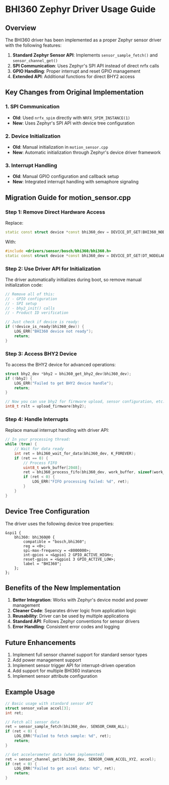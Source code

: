 # BHI360 Zephyr Driver Usage Guide

## Overview

The BHI360 driver has been implemented as a proper Zephyr sensor driver with the following features:

1. **Standard Zephyr Sensor API**: Implements `sensor_sample_fetch()` and `sensor_channel_get()`
2. **SPI Communication**: Uses Zephyr's SPI API instead of direct nrfx calls
3. **GPIO Handling**: Proper interrupt and reset GPIO management
4. **Extended API**: Additional functions for direct BHY2 access

## Key Changes from Original Implementation

### 1. SPI Communication
- **Old**: Used `nrfx_spim` directly with `NRFX_SPIM_INSTANCE(1)`
- **New**: Uses Zephyr's SPI API with device tree configuration

### 2. Device Initialization
- **Old**: Manual initialization in `motion_sensor.cpp`
- **New**: Automatic initialization through Zephyr's device driver framework

### 3. Interrupt Handling
- **Old**: Manual GPIO configuration and callback setup
- **New**: Integrated interrupt handling with semaphore signaling

## Migration Guide for motion_sensor.cpp

### Step 1: Remove Direct Hardware Access

Replace:
```cpp
static const struct device *const bhi360_dev = DEVICE_DT_GET(BHI360_NODE);
```

With:
```cpp
#include <drivers/sensor/bosch/bhi360/bhi360.h>
static const struct device *const bhi360_dev = DEVICE_DT_GET(DT_NODELABEL(bhi360));
```

### Step 2: Use Driver API for Initialization

The driver automatically initializes during boot, so remove manual initialization code:

```cpp
// Remove all of this:
// - GPIO configuration
// - SPI setup
// - bhy2_init() calls
// - Product ID verification

// Just check if device is ready:
if (!device_is_ready(bhi360_dev)) {
    LOG_ERR("BHI360 device not ready");
    return;
}
```

### Step 3: Access BHY2 Device

To access the BHY2 device for advanced operations:

```cpp
struct bhy2_dev *bhy2 = bhi360_get_bhy2_dev(bhi360_dev);
if (!bhy2) {
    LOG_ERR("Failed to get BHY2 device handle");
    return;
}

// Now you can use bhy2 for firmware upload, sensor configuration, etc.
int8_t rslt = upload_firmware(bhy2);
```

### Step 4: Handle Interrupts

Replace manual interrupt handling with driver API:

```cpp
// In your processing thread:
while (true) {
    // Wait for data ready
    int ret = bhi360_wait_for_data(bhi360_dev, K_FOREVER);
    if (ret == 0) {
        // Process FIFO
        uint8_t work_buffer[2048];
        ret = bhi360_process_fifo(bhi360_dev, work_buffer, sizeof(work_buffer));
        if (ret < 0) {
            LOG_ERR("FIFO processing failed: %d", ret);
        }
    }
}
```

## Device Tree Configuration

The driver uses the following device tree properties:

```dts
&spi1 {
    bhi360: bhi360@0 {
        compatible = "bosch,bhi360";
        reg = <0>;
        spi-max-frequency = <8000000>;
        int-gpios = <&gpio1 2 GPIO_ACTIVE_HIGH>;
        reset-gpios = <&gpio1 3 GPIO_ACTIVE_LOW>;
        label = "BHI360";
    };
};
```

## Benefits of the New Implementation

1. **Better Integration**: Works with Zephyr's device model and power management
2. **Cleaner Code**: Separates driver logic from application logic
3. **Reusability**: Driver can be used by multiple applications
4. **Standard API**: Follows Zephyr conventions for sensor drivers
5. **Error Handling**: Consistent error codes and logging

## Future Enhancements

1. Implement full sensor channel support for standard sensor types
2. Add power management support
3. Implement sensor trigger API for interrupt-driven operation
4. Add support for multiple BHI360 instances
5. Implement sensor attribute configuration

## Example Usage

```cpp
// Basic usage with standard sensor API
struct sensor_value accel[3];
int ret;

// Fetch all sensor data
ret = sensor_sample_fetch(bhi360_dev, SENSOR_CHAN_ALL);
if (ret < 0) {
    LOG_ERR("Failed to fetch sample: %d", ret);
    return;
}

// Get accelerometer data (when implemented)
ret = sensor_channel_get(bhi360_dev, SENSOR_CHAN_ACCEL_XYZ, accel);
if (ret < 0) {
    LOG_ERR("Failed to get accel data: %d", ret);
    return;
}
```